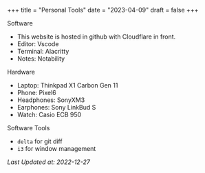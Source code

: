 +++
title = "Personal Tools"
date = "2023-04-09"
draft = false
+++

Software

- This website is hosted in github with Cloudflare in front.
- Editor: Vscode
- Terminal: Alacritty
- Notes: Notability

Hardware

- Laptop: Thinkpad X1 Carbon Gen 11
- Phone: Pixel6
- Headphones: SonyXM3
- Earphones: Sony LinkBud S
- Watch: Casio ECB 950

Software Tools

- `delta` for git diff
- `i3` for window management

_Last Updated at: 2022-12-27_
